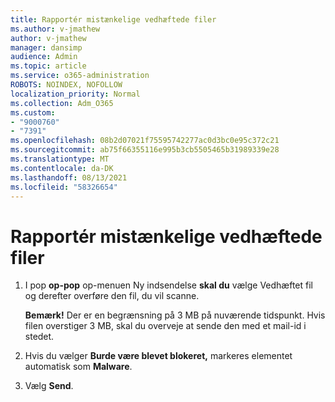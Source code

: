 ```yaml
---
title: Rapportér mistænkelige vedhæftede filer
ms.author: v-jmathew
author: v-jmathew
manager: dansimp
audience: Admin
ms.topic: article
ms.service: o365-administration
ROBOTS: NOINDEX, NOFOLLOW
localization_priority: Normal
ms.collection: Adm_O365
ms.custom:
- "9000760"
- "7391"
ms.openlocfilehash: 08b2d07021f75595742277ac0d3bc0e95c372c21
ms.sourcegitcommit: ab75f66355116e995b3cb5505465b31989339e28
ms.translationtype: MT
ms.contentlocale: da-DK
ms.lasthandoff: 08/13/2021
ms.locfileid: "58326654"
---
```

# <a name="report-suspicious-attachments"></a>Rapportér mistænkelige vedhæftede filer

1. I pop **op-pop** op-menuen Ny indsendelse **skal du** vælge Vedhæftet fil og derefter overføre den fil, du vil scanne.
    
    **Bemærk!** Der er en begrænsning på 3 MB på nuværende tidspunkt. Hvis filen overstiger 3 MB, skal du overveje at sende den med et mail-id i stedet.
2. Hvis du vælger **Burde være blevet blokeret,** markeres elementet automatisk som **Malware**.
3. Vælg **Send**.
